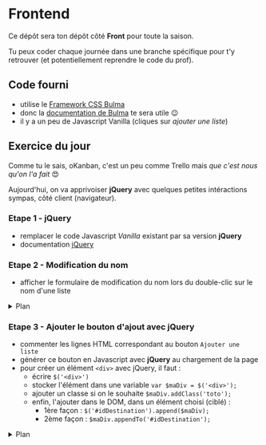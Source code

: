# Frontend

Ce dépôt sera ton dépôt côté **Front** pour toute la saison.

Tu peux coder chaque journée dans une branche spécifique pour t'y retrouver (et potentiellement reprendre le code du prof).

## Code fourni

- utilise le [Framework CSS Bulma](https://bulma.io/)
- donc la [documentation de Bulma](https://bulma.io/documentation/columns/) te sera utile :wink:
- il y a un peu de Javascript Vanilla (cliques sur _ajouter une liste_)

## Exercice du jour

Comme tu le sais, oKanban, c'est un peu comme Trello mais _que c'est nous qu'on l'a fait_ :heart_eyes:

Aujourd'hui, on va apprivoiser **jQuery** avec quelques petites intéractions sympas, côté client (navigateur).

### Etape 1 - jQuery

- remplacer le code Javascript _Vanilla_ existant par sa version **jQuery**
- documentation [jQuery](https://api.jquery.com/)

### Etape 2 - Modification du nom

- afficher le formulaire de modification du nom lors du double-clic sur le nom d'une liste

<details><summary>Plan</summary>

- intercepter l'évènement `dblclick` sur le nom des listes
- cacher l'élément lié à l'event (`evt.currentTarget`)
- récupérer l'élément `<form>` "suivant" avec jQuery
- afficher cet élément

</details>

### Etape 3 - Ajouter le bouton d'ajout avec jQuery

- commenter les lignes HTML correspondant au bouton `Ajouter une liste`
- générer ce bouton en Javascript avec **jQuery** au chargement de la page
- pour créer un élément `<div>` avec jQuery, il faut :
    - écrire `$('<div>')`
    - stocker l'élément dans une variable `var $maDiv = $('<div>');`
    - ajouter un classe si on le souhaite `$maDiv.addClass('toto');`
    - enfin, l'ajouter dans le DOM, dans un élément choisi (ciblé) :
        - 1ère façon : `$('#idDestination').append($maDiv);`
        - 2ème façon : `$maDiv.appendTo('#idDestination');`

<details><summary>Plan</summary>

- dans `app.init`, appeler une nouvelle méthode de app : `addListAddingButton`
- cette méthode contiendra tout le code nécessaire à la création du bouton
- créer chaque élément (avec leurs classes) composant le bouton individuellement, et les stocker dans des variables
- utiliser `append()` ou `appendTo` pour ajouter un élément dans un autre
    - exemple : `$monSpan.appendTo($maDiv)` où `$monSpan` est un élément `<span>` créé en jQuery, et `$maDiv` est un élément `<div>` créé en jQuery
    - donc on n'ajoute rien dans le DOM pour l'instant
- une fois les éléments intégrés dans leur "parent", on peut ajouter l'élément qui contient tous les autres (`<div class="column">`), dans le DOM
- s'il y a une interception d'évènement sur ce bouton "Ajouter une liste", il faut donc que le bouton soit créé avant que l'interception d'évènement ne soit configurée

</details>
